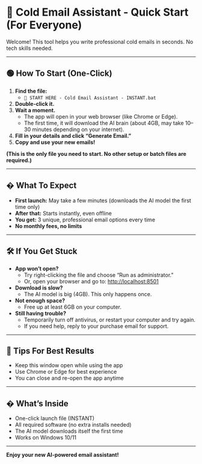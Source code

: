 
# 🚀 Cold Email Assistant - Quick Start (For Everyone)

Welcome! This tool helps you write professional cold emails in seconds. No tech skills needed.

---

## 🟢 How To Start (One-Click)

1. **Find the file:**
   - `🚀 START HERE - Cold Email Assistant - INSTANT.bat`
2. **Double-click it.**
3. **Wait a moment.**
   - The app will open in your web browser (like Chrome or Edge).
   - The first time, it will download the AI brain (about 4GB, may take 10–30 minutes depending on your internet).
4. **Fill in your details and click “Generate Email.”**
5. **Copy and use your new emails!**

**(This is the only file you need to start. No other setup or batch files are required.)**

---

## � What To Expect

- **First launch:** May take a few minutes (downloads the AI model the first time only)
- **After that:** Starts instantly, even offline
- **You get:** 3 unique, professional email options every time
- **No monthly fees, no limits**

---

## 🛠️ If You Get Stuck

- **App won’t open?**
  - Try right-clicking the file and choose “Run as administrator.”
  - Or, open your browser and go to: [http://localhost:8501](http://localhost:8501)
- **Download is slow?**
  - The AI model is big (4GB). This only happens once.
- **Not enough space?**
  - Free up at least 6GB on your computer.
- **Still having trouble?**
  - Temporarily turn off antivirus, or restart your computer and try again.
  - If you need help, reply to your purchase email for support.

---

## 📝 Tips For Best Results

- Keep this window open while using the app
- Use Chrome or Edge for best experience
- You can close and re-open the app anytime

---

## � What’s Inside

- One-click launch file (INSTANT)
- All required software (no extra installs needed)
- The AI model downloads itself the first time
- Works on Windows 10/11

---

**Enjoy your new AI-powered email assistant!**
